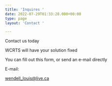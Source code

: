 ```yaml
---
title: 'Inquires '
date: 2022-07-29T01:33:28.000+00:00
type: page
layout: 'Contact '

---
```

Contact us today

WCRTS will have your solution fixed

You can fill out this form, or send an e-mail directly

E-mail:

wendell_louis@live.ca